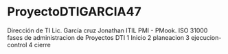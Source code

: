# ProyectoDTIGARCIA47
Dirección de TI  Lic. García cruz Jonathan ITIL PMI - PMook. ISO 31000  
fases de administracion de Proyectos DTI
1 Inicio 
2 planeacion 
3 ejecucion-control 
4 cierre 
